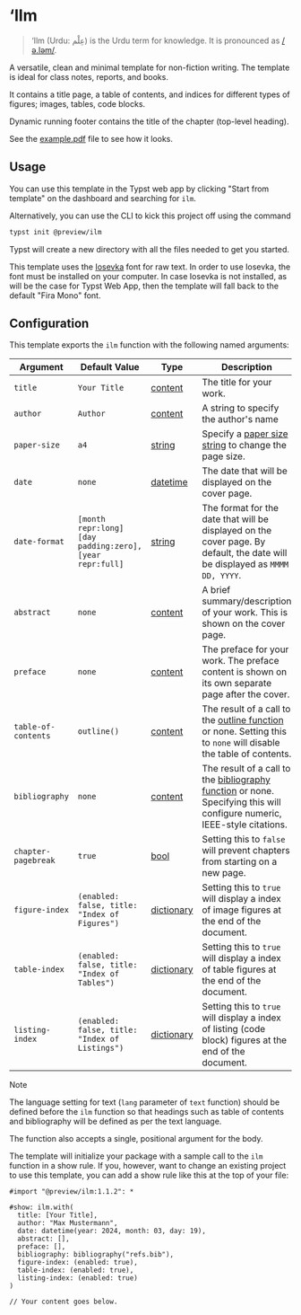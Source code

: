 # ‘Ilm

> ‘Ilm (Urdu: عِلْم) is the Urdu term for knowledge. It is pronounced as [/ə.ləm/](https://en.wiktionary.org/wiki/%D8%B9%D9%84%D9%85#Urdu).

A versatile, clean and minimal template for non-fiction writing. The template is ideal for
class notes, reports, and books.

It contains a title page, a table of contents, and indices for different types of figures;
images, tables, code blocks.

Dynamic running footer contains the title of the chapter (top-level heading).

See the [example.pdf](https://github.com/talal/ilm/blob/main/example.pdf) file to see how it looks.

## Usage

You can use this template in the Typst web app by clicking "Start from template" on the
dashboard and searching for `ilm`.

Alternatively, you can use the CLI to kick this project off using the command

```sh
typst init @preview/ilm
```

Typst will create a new directory with all the files needed to get you started.

This template uses the [Iosevka] font for raw text. In order to use Iosevka, the font must
be installed on your computer. In case Iosevka is not installed, as will be the case for
Typst Web App, then the template will fall back to the default "Fira Mono" font.

## Configuration

This template exports the `ilm` function with the following named arguments:

| Argument | Default Value | Type | Description |
| --- | --- | --- | --- |
| `title` | `Your Title` | [content] | The title for your work. |
| `author` | `Author` | [content] | A string to specify the author's name |
| `paper-size` | `a4` | [string] | Specify a [paper size string] to change the page size. |
| `date` | `none` | [datetime] | The date that will be displayed on the cover page. |
| `date-format` | `[month repr:long] [day padding:zero], [year repr:full]` | [string] | The format for the date that will be displayed on the cover page. By default, the date will be displayed as `MMMM DD, YYYY`. |
| `abstract` | `none` | [content] | A brief summary/description of your work. This is shown on the cover page. |
| `preface` | `none` | [content] | The preface for your work. The preface content is shown on its own separate page after the cover. |
| `table-of-contents` | `outline()` | [content] | The result of a call to the [outline function][outline] or none. Setting this to `none` will disable the table of contents. |
| `bibliography` | `none` | [content] | The result of a call to the [bibliography function][bibliography] or none. Specifying this will configure numeric, IEEE-style citations. |
| `chapter-pagebreak` | `true` | [bool] | Setting this to `false` will prevent chapters from starting on a new page. |
| `figure-index` | `(enabled: false, title: "Index of Figures")` | [dictionary] | Setting this to `true` will display a index of image figures at the end of the document. |
| `table-index` | `(enabled: false, title: "Index of Tables")` | [dictionary] | Setting this to `true` will display a index of table figures at the end of the document. |
| `listing-index` | `(enabled: false, title: "Index of Listings")` | [dictionary] | Setting this to `true` will display a index of listing (code block) figures at the end of the document. |

> [!NOTE]
> The language setting for text (`lang` parameter of `text` function) should be defined before the `ilm` function so that headings such as table of contents and bibliography will be defined as per the text language.

The function also accepts a single, positional argument for the body.

The template will initialize your package with a sample call to the `ilm` function in a
show rule. If you, however, want to change an existing project to use this template, you
can add a show rule like this at the top of your file:

```typ
#import "@preview/ilm:1.1.2": *

#show: ilm.with(
  title: [Your Title],
  author: "Max Mustermann",
  date: datetime(year: 2024, month: 03, day: 19),
  abstract: [],
  preface: [],
  bibliography: bibliography("refs.bib"),
  figure-index: (enabled: true),
  table-index: (enabled: true),
  listing-index: (enabled: true)
)

// Your content goes below.
```

[iosevka]: https://typeof.net/Iosevka/
[bibliography]: https://typst.app/docs/reference/model/bibliography/
[outline]: https://typst.app/docs/reference/model/outline/
[bool]: https://typst.app/docs/reference/foundations/bool/
[content]: https://typst.app/docs/reference/foundations/content/
[datetime]: https://typst.app/docs/reference/foundations/datetime/
[dictionary]: https://typst.app/docs/reference/foundations/dictionary/
[paper size string]: https://typst.app/docs/reference/layout/page#parameters-paper
[string]: https://typst.app/docs/reference/foundations/str/
